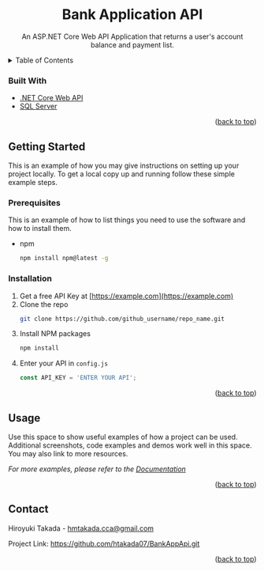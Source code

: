 <div id="top"></div>
<div align="center">
<h1>Bank Application API</h3>
  <p align="center">
    An ASP.NET Core Web API Application that returns a user's account balance and payment list.
  </p>
</div>



<!-- TABLE OF CONTENTS -->
<details>
  <summary>Table of Contents</summary>
  <ol>
    <li>
      <a href="#getting-started">Getting Started</a>
      <ul>
        <li><a href="#prerequisites">Prerequisites</a></li>
        <li><a href="#installation">Installation</a></li>
      </ul>
    </li>
    <li><a href="#usage">Usage</a></li>
    <li><a href="#contact">Contact</a></li>
  </ol>
</details>


### Built With

* [.NET Core Web API](https://docs.microsoft.com/en-us/aspnet/core/web-api/?view=aspnetcore-5.0)
* [SQL Server](https://www.microsoft.com/en-us/sql-server/sql-server-downloads)

<p align="right">(<a href="#top">back to top</a>)</p>



<!-- GETTING STARTED -->
## Getting Started

This is an example of how you may give instructions on setting up your project locally.
To get a local copy up and running follow these simple example steps.

### Prerequisites

This is an example of how to list things you need to use the software and how to install them.
* npm
  ```sh
  npm install npm@latest -g
  ```

### Installation

1. Get a free API Key at [https://example.com](https://example.com)
2. Clone the repo
   ```sh
   git clone https://github.com/github_username/repo_name.git
   ```
3. Install NPM packages
   ```sh
   npm install
   ```
4. Enter your API in `config.js`
   ```js
   const API_KEY = 'ENTER YOUR API';
   ```

<p align="right">(<a href="#top">back to top</a>)</p


<!-- USAGE EXAMPLES -->
## Usage

Use this space to show useful examples of how a project can be used. Additional screenshots, code examples and demos work well in this space. You may also link to more resources.
  
_For more examples, please refer to the [Documentation](https://example.com)_

<p align="right">(<a href="#top">back to top</a>)</p>

## Contact

Hiroyuki Takada - hmtakada.cca@gmail.com

Project Link: https://github.com/htakada07/BankAppApi.git

<p align="right">(<a href="#top">back to top</a>)</p>
